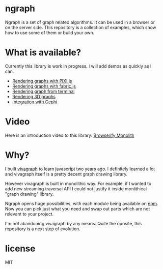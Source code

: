 # ngraph

Ngraph is a set of graph related algorithms. It can be used in a browser
or on the server side. This repository is a collection of examples, which show
how to use some of them or build your own.

# What is available?
Currently this library is work in progress. I will add demos as quickly as I can.

* [Rendering graphs with PIXI.js](https://github.com/anvaka/ngraph/tree/master/examples/pixi.js)
* [Rendering graphs with fabric.js](https://github.com/anvaka/ngraph/tree/master/examples/fabric.js)
* [Rendering graph from terminal](https://github.com/anvaka/ngraph/tree/master/examples/terminal)
* [Rendering 3D graphs](https://github.com/anvaka/ngraph/tree/master/examples/three.js)
* [Integration with Gephi](https://github.com/anvaka/ngraph/tree/master/examples/storage/gephi)

# Video
Here is an introduction video to this library: [Browserify Monolith](https://www.youtube.com/watch?v=Kp377p-NSFc)

# Why?
I built [vivagraph](https://github.com/anvaka/VivaGraphJS) to learn javascript two years ago.
I definitely learned a lot and vivagraph itself is a pretty decent graph drawing library.

However vivagraph is built in monolithic way. For example, if I wanted to add new streaming
traversal API I could not justify it inside monlithical "graph drawing" library.

Ngraph opens huge possibilities, with each module being available on [npm](https://npmjs.org/).
Now you can pick just what you need and swap out parts which are not relevant to
your project.

I'm not abandoning vivagraph by any means. Quite the oposite, this repository is
a next step of evolution.

# license

MIT

